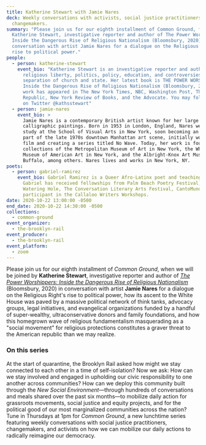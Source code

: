 ```yaml
---
title: Katherine Stewart with Jamie Nares
deck: Weekly conversations with activists, social justice practitioners, and
  changemakers.
summary: "Please join us for our eighth installment of Common Ground, featuring
  Katherine Stewart, investigative reporter and author of The Power Worshippers:
  Inside the Dangerous Rise of Religious Nationalism (Bloomsbury, 2020) in
  conversation with artist Jamie Nares for a dialogue on the Religious Right’s
  rise to political power."
people:
  - person: katherine-stewart
    event_bio: "Katherine Stewart is an investigative reporter and author who covers
      religious liberty, politics, policy, education, and controversies over the
      separation of church and state. Her latest book is THE POWER WORSHIPPERS:
      Inside the Dangerous Rise of Religious Nationalism (Bloomsbury, 2020). Her
      work has appeared in The New York Times, NBC, Washington Post, The New
      Republic, New York Review of Books, and the Advocate. You may follow her
      on Twitter @kathsstewart"
  - person: jamie-nares
    event_bio: >
      Jamie Nares is a contemporary British artist known for her large
      calligraphic paintings. Born in 1953 in London, England, Nares went on to
      study at the School of Visual Arts in New York, soon becoming an integral
      part of the late 1970s downtown Manhattan art scene, initially working in
      film and creating a series titled No Wave. Today, her work is found in the
      collections of the Metropolitan Museum of Art in New York, the Whitney
      Museum of American Art in New York, and the Albright-Knox Art Museum in
      Buffalo, among others. Nares lives and works in New York, NY.
poets:
  - person: gabriel-ramirez
    event_bio: Gabriel Ramirez is a Queer Afro-Latinx poet and teaching artist.
      Gabriel has received fellowships from Palm Beach Poetry Festival, The
      Watering Hole, The Conversation Literary Arts Festival, CantoMundo and a
      participant in the Callaloo Writers Workshops.
date: 2020-10-22 13:00:00 -0500
end_date: 2020-10-22 14:30:00 -0500
collections:
  - common-ground
event_organizer:
  - the-brooklyn-rail
event_producer:
  - the-brooklyn-rail
event_platform:
  - zoom
---
```

Please join us for our eighth installment of *Common Ground*, when we will be joined by **Katherine Stewart**, investigative reporter and author of *[The Power Worshippers: Inside the Dangerous Rise of Religious Nationalism ](https://www.bloomsbury.com/us/the-power-worshippers-9781635573435/)*(Bloomsbury, 2020) in conversation with artist **Jamie Nares** for a dialogue on the Religious Right's rise to political power, how its ascent to the White House was paved by a massive political network of think tanks, advocacy groups, legal initiatives, and evangelical organizations funded by a handful of super-wealthy, ultraconservative donors and family foundations, and how this homegrown wave of religious fundamentalism masquerading as a "social movement" for religious protections constitutes a graver threat to the American republic than we may realize.

### **On this series** 

At the start of quarantine, the Brooklyn Rail asked how might we stay connected to each other in a time of self-isolation? Now we ask: How can we stay involved and engaged in upholding our civic responsibility to one another across communities? How can we deploy this community built through the *New Social Environment*—through hundreds of conversations and meals shared over the past six months—to mobilize daily action for grassroots movements, social justice and equity projects, and for the political good of our most marginalized communities across the nation? Tune in Thursdays at 1pm for *Common Ground*, a new lunchtime series featuring weekly conversations with social justice practitioners, changemakers, and activists on how we can mobilize our daily actions to radically reimagine our democracy.